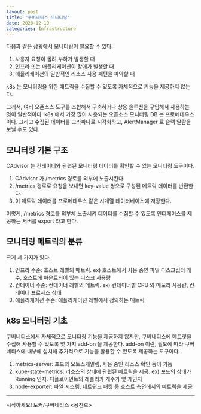 ```yaml
---
layout: post
title: "쿠버네티스 모니터링"
date: 2020-12-19
categories: Infrastructure
---
```


다음과 같은 상황에서 모니터링이 필요할 수 있다.

1. 사용자 요청이 몰려 부하가 발생할 때
2. 인프라 또는 애플리케이션이 장애가 발생할 때
3. 애플리케이션의 일반적인 리소스 사용 패턴을 파악할 때

k8s 는 모니터링을 위한 매트릭을 수집할 수 있도록 자체적으로 기능을 제공하지 않는다.

그래서, 여러 오픈소스 도구를 조합해서 구축하거나 상용 솔루션을 구입해서 사용하는 것이 일반적이다.
k8s 에서 가장 많이 사용되는 오픈소스 모니터링 DB 는 프로메테우스이다. 
그리고 수집된 데이터를 그라파나로 시각화하고, AlertManager 로 슬랙 알람을 보낼 수도 있다.  

## 모니터링 기본 구조

CAdvisor 는 컨테이너와 관련된 모니터링 데이터를 확인할 수 있는 모니터링 도구이다.

1. CAdvisor 가 /metrics 경로를 외부에 노출시킨다.
2. /metrics 경로로 요청을 보내면 key-value 쌍으로 구성된 메트릭 데이터를 반환한다. 
3. 이 매트릭 데이터를 프로메테우스 같은 시계열 데이터베이스에 저장한다.

이렇게, /metrics 경로를 외부체 노출시켜 데이터를 수집할 수 있도록 인터페이스를 제공하는 서버를 export 라고 한다.

## 모니터링 메트릭의 분류

크게 세 가지가 있다.

1. 인프라 수준: 호스트 레벨의 메트릭. ex) 호스트에서 사용 중인 파일 디스크립터 개수, 호스트에 마운트되어 있는 디스크 사용량
2. 컨테이너 수준: 컨테이너 레벨의 메트릭. ex) 컨테이너별 CPU 와 메모리 사용량, 컨테이너 프로세스 상태
3. 애플리케이션 수준: 애플리케이션 레벨에서 정의하는 매트릭

## k8s 모니터링 기초

쿠버네티스에서 자체적으로 모니터링 기능을 제공하지 않지만, 쿠버네티스에 메트릿을 수집해 사용할 수 있도록 몇 가지 add-on 을 제공한다.
add-on 이란, 필요에 따라 쿠버네티스에 내부에 설치해 추가적으로 기능을 활용할 수 있도록 제공하는 도구이다.

1. metrics-server: 포드의 오토스케일링, 사용 중인 리소스 확인 등이 가능
2. kube-state-metrics: 리소스의 상태에 관련된 메트릭을 제공. ex) 포드의 상태가 Running 인지. 디플로이먼트의 레플리카 개수가 몇 개인지
3. node-exporter: 파일 시스템, 네트워크 패킷 등 호스트 측면에서의 메트릭을 제공

---

시작하세요! 도커/쿠버네티스 <용찬호>